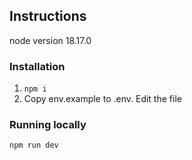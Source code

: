 ## Instructions

node version 18.17.0

### Installation 

1. `npm i`
2. Copy env.example to .env. Edit the file

### Running locally 

`npm run dev`
